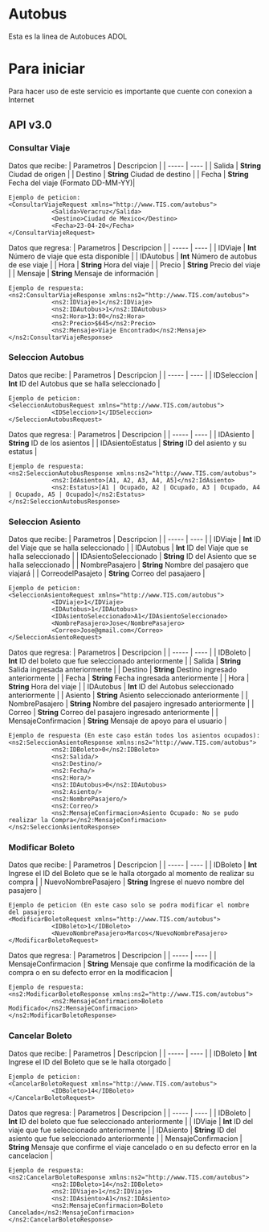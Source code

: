 # Autobus
Esta es la linea de Autobuces ADOL
# Para iniciar
Para hacer uso de este servicio es importante que cuente con conexion a Internet
## API v3.0
### Consultar Viaje
Datos que recibe:
| Parametros | Descripcion |
| ----- | ---- |
| Salida | **String** Ciudad de origen  |
| Destino | **String** Ciudad de destino |
| Fecha | **String** Fecha del viaje (Formato DD-MM-YY)|

```
Ejemplo de peticion:
<ConsultarViajeRequest xmlns="http://www.TIS.com/autobus">
            <Salida>Veracruz</Salida>
            <Destino>Ciudad de Mexico</Destino>
            <Fecha>23-04-20</Fecha>
</ConsultarViajeRequest>
```
Datos que regresa:
| Parametros | Descripcion |
| ----- | ---- |
| IDViaje | **Int** Número de viaje que esta disponible  |
| IDAutobus | **Int** Número de autobus de ese viaje  |
| Hora | **String** Hora del viaje  |
| Precio | **String** Precio del viaje  |
| Mensaje | **String** Mensaje de información  |

```
Ejemplo de respuesta:
<ns2:ConsultarViajeResponse xmlns:ns2="http://www.TIS.com/autobus">
            <ns2:IDViaje>1</ns2:IDViaje>
            <ns2:IDAutobus>1</ns2:IDAutobus>
            <ns2:Hora>13:00</ns2:Hora>
            <ns2:Precio>$645</ns2:Precio>
            <ns2:Mensaje>Viaje Encontrado</ns2:Mensaje>
</ns2:ConsultarViajeResponse>
```

### Seleccion Autobus
Datos que recibe:
| Parametros | Descripcion |
| ----- | ---- |
| IDSeleccion | **Int** ID del Autobus que se halla seleccionado  |

```
Ejemplo de peticion:
<SeleccionAutobusRequest xmlns="http://www.TIS.com/autobus">
            <IDSeleccion>1</IDSeleccion>
</SeleccionAutobusRequest>
```

Datos que regresa:
| Parametros | Descripcion |
| ----- | ---- |
| IDAsiento | **String** ID de los asientos  |
| IDAsientoEstatus | **String** ID del asiento y su estatus |
```
Ejemplo de respuesta:
<ns2:SeleccionAutobusResponse xmlns:ns2="http://www.TIS.com/autobus">
            <ns2:IdAsiento>[A1, A2, A3, A4, A5]</ns2:IdAsiento>
            <ns2:Estatus>[A1 | Ocupado, A2 | Ocupado, A3 | Ocupado, A4 | Ocupado, A5 | Ocupado]</ns2:Estatus>
</ns2:SeleccionAutobusResponse>
```

### Seleccion Asiento
Datos que recibe:
| Parametros | Descripcion |
| ----- | ---- |
| IDViaje | **Int** ID del Viaje que se halla seleccionado  |
| IDAutobus | **Int** ID del Viaje que se halla seleccionado  |
| IDAsientoSeleccionado | **String** ID del Asiento que se halla seleccionado  |
| NombrePasajero | **String** Nombre del pasajero que viajará  |
| CorreodelPasajeto | **String** Correo del pasajaero |
```
Ejemplo de peticion:
<SeleccionAsientoRequest xmlns="http://www.TIS.com/autobus">
            <IDViaje>1</IDViaje>
            <IDAutobus>1</IDAutobus>
            <IDAsientoSeleccionado>A1</IDAsientoSeleccionado>
            <NombrePasajero>Jose</NombrePasajero>
            <Correo>Jose@gmail.com</Correo>
</SeleccionAsientoRequest>
```

Datos que regresa:
| Parametros | Descripcion |
| ----- | ---- |
| IDBoleto | **Int** ID del boleto que fue seleccionado anteriormente |
| Salida | **String** Salida ingresada anteriormente |
| Destino | **String** Destino ingresado anteriormente |
| Fecha | **String** Fecha ingresada anteriormente |
| Hora | **String** Hora del viaje |
| IDAutobus | **Int** ID del Autobus seleccionado anteriormente |
| Asiento | **String** Asiento seleccionado anteriormente |
| NombrePasajero | **String** Nombre del pasajero ingresado anteriormente |
| Correo | **String** Correo del pasajero ingresado anteriormente |
| MensajeConfirmacion | **String** Mensaje de apoyo para el usuario |
```
Ejemplo de respuesta (En este caso están todos los asientos ocupados):
<ns2:SeleccionAsientoResponse xmlns:ns2="http://www.TIS.com/autobus">
            <ns2:IDBoleto>0</ns2:IDBoleto>
            <ns2:Salida/>
            <ns2:Destino/>
            <ns2:Fecha/>
            <ns2:Hora/>
            <ns2:IDAutobus>0</ns2:IDAutobus>
            <ns2:Asiento/>
            <ns2:NombrePasajero/>
            <ns2:Correo/>
            <ns2:MensajeConfirmacion>Asiento Ocupado: No se pudo realizar la Compra</ns2:MensajeConfirmacion>
</ns2:SeleccionAsientoResponse>
```

### Modificar Boleto
Datos que recibe:
| Parametros | Descripcion |
| ----- | ---- |
| IDBoleto | **Int** Ingrese el ID del Boleto que se le halla otorgado al momento de realizar su compra |
| NuevoNombrePasajero | **String** Ingrese el nuevo nombre del pasajero |
```
Ejemplo de peticion (En este caso solo se podra modificar el nombre del pasajero:
<ModificarBoletoRequest xmlns="http://www.TIS.com/autobus">
            <IDBoleto>1</IDBoleto>
            <NuevoNombrePasajero>Marcos</NuevoNombrePasajero>
</ModificarBoletoRequest>
```

Datos que regresa:
| Parametros | Descripcion |
| ----- | ---- |
| MensajeConfirmacion | **String** Mensaje que confirme la modificación de la compra o en su defecto error en la modificacion |
```
Ejemplo de respuesta:
<ns2:ModificarBoletoResponse xmlns:ns2="http://www.TIS.com/autobus">
            <ns2:MensajeConfirmacion>Boleto Modificado</ns2:MensajeConfirmacion>
</ns2:ModificarBoletoResponse>
```

### Cancelar Boleto
Datos que recibe:
| Parametros | Descripcion |
| ----- | ---- |
| IDBoleto | **Int** Ingrese el ID del Boleto que se le halla otorgado  |
```
Ejemplo de peticion:
<CancelarBoletoRequest xmlns="http://www.TIS.com/autobus">
            <IDBoleto>14</IDBoleto>
</CancelarBoletoRequest>
```

Datos que regresa:
| Parametros | Descripcion |
| ----- | ---- |
| IDBoleto | **Int** ID del boleto que fue seleccionado anteriormente |
| IDViaje | **Int** ID del viaje que fue seleccionado anteriormente |
| IDAsiento | **String** ID del asiento que fue seleccionado anteriormente |
| MensajeConfirmacion | **String** Mensaje que confirme el viaje cancelado o en su defecto error en la cancelacion |
```
Ejemplo de respuesta:
<ns2:CancelarBoletoResponse xmlns:ns2="http://www.TIS.com/autobus">
            <ns2:IDBoleto>14</ns2:IDBoleto>
            <ns2:IDViaje>1</ns2:IDViaje>
            <ns2:IDAsiento>A1</ns2:IDAsiento>
            <ns2:MensajeConfirmacion>Boleto Cancelado</ns2:MensajeConfirmacion>
</ns2:CancelarBoletoResponse>
```

